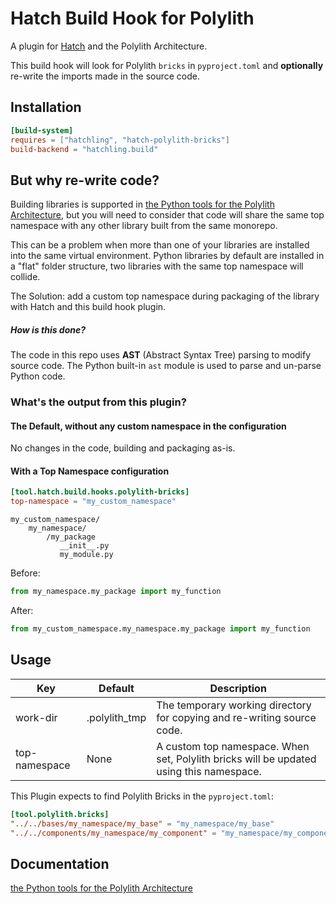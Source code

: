 # Hatch Build Hook for Polylith

A plugin for [Hatch](https://github.com/pypa/hatch) and the Polylith Architecture.

This build hook will look for Polylith `bricks` in `pyproject.toml` and __optionally__ re-write the imports made in the source code.

## Installation
``` toml
[build-system]
requires = ["hatchling", "hatch-polylith-bricks"]
build-backend = "hatchling.build"
```

## But why re-write code?
Building libraries is supported in [the Python tools for the Polylith Architecture](https://davidvujic.github.io/python-polylith-docs),
but you will need to consider that code will share the same top namespace with any other library built from the same monorepo.

This can be a problem when more than one of your libraries are installed into the same virtual environment.
Python libraries by default are installed in a "flat" folder structure, two libraries with the same top namespace will collide.

The Solution: add a custom top namespace during packaging of the library with Hatch and this build hook plugin.

##### How is this done?
The code in this repo uses __AST__ (Abstract Syntax Tree) parsing to modify source code.
The Python built-in `ast` module is used to parse and un-parse Python code.


### What's the output from this plugin?
#### The Default, without any custom namespace in the configuration

No changes in the code, building and packaging as-is.

#### With a Top Namespace configuration

``` toml
[tool.hatch.build.hooks.polylith-bricks]
top-namespace = "my_custom_namespace"
```

```shell
my_custom_namespace/
    my_namespace/
        /my_package
           __init__.py
           my_module.py
```

Before:
```python
from my_namespace.my_package import my_function
```

After:
```python
from my_custom_namespace.my_namespace.my_package import my_function
```

## Usage
| Key | Default | Description |
| --- | ------- | ----------- |
| work-dir | .polylith_tmp | The temporary working directory for copying and re-writing source code. |
| top-namespace | None | A custom top namespace. When set, Polylith bricks will be updated using this namespace. |


This Plugin expects to find Polylith Bricks in the `pyproject.toml`:

``` toml
[tool.polylith.bricks]
"../../bases/my_namespace/my_base" = "my_namespace/my_base"
"../../components/my_namespace/my_component" = "my_namespace/my_component
```

## Documentation
[the Python tools for the Polylith Architecture](https://davidvujic.github.io/python-polylith-docs)
